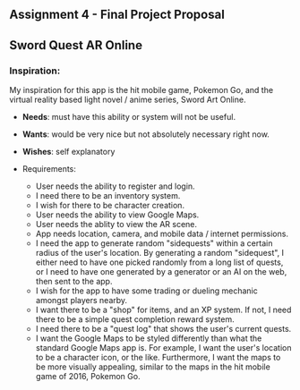 ## Assignment  4 - Final Project Proposal
## Sword Quest AR Online
### Inspiration:
My inspiration for this app is the hit mobile game, Pokemon Go, and the virtual reality based light novel / anime series, Sword Art Online.
- **Needs**: must have this ability or system will not be useful.
- **Wants**: would be very nice but not absolutely necessary right now.
- **Wishes**: self explanatory

- Requirements:
  - User needs the ability to register and login.
  - I need there to be an inventory system.
  - I wish for there to be character creation.
  - User needs the ability to view Google Maps.
  - User needs the ablity to view the AR scene.
  - App needs location, camera, and mobile data / internet permissions.
  - I need the app to generate random "sidequests" within a certain radius of the user's location. By generating a random "sidequest", I either need to have one picked randomly from a long list of quests, or I need to have one generated by a generator or an AI on the web, then sent to the app.
  - I wish for the app to have some trading or dueling mechanic amongst players nearby.
  - I want there to be a "shop" for items, and an XP system. If not, I need there to be a simple quest completion reward system.
  - I need there to be a "quest log" that shows the user's current quests.
  - I want the Google Maps to be styled differently than what the standard Google Maps app is. For example, I want the user's location to be a character icon, or the like. Furthermore, I want the maps to be more visually appealing, similar to the maps in the hit mobile game of 2016, Pokemon Go.
